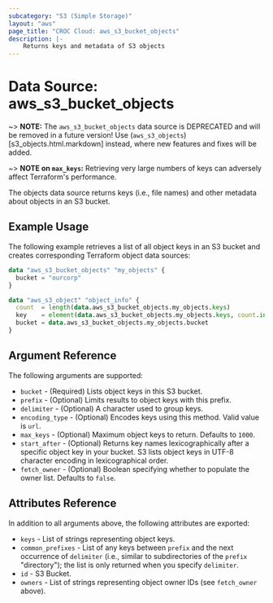 ```yaml
---
subcategory: "S3 (Simple Storage)"
layout: "aws"
page_title: "CROC Cloud: aws_s3_bucket_objects"
description: |-
    Returns keys and metadata of S3 objects
---
```


# Data Source: aws_s3_bucket_objects

~> **NOTE:** The `aws_s3_bucket_objects` data source is DEPRECATED and will be removed in a future version! Use (`aws_s3_objects`)[s3_objects.html.markdown] instead, where new features and fixes will be added.

~> **NOTE on `max_keys`:** Retrieving very large numbers of keys can adversely affect Terraform's performance.

The objects data source returns keys (i.e., file names) and other metadata about objects in an S3 bucket.

## Example Usage

The following example retrieves a list of all object keys in an S3 bucket and creates corresponding Terraform object data sources:

```terraform
data "aws_s3_bucket_objects" "my_objects" {
  bucket = "ourcorp"
}

data "aws_s3_object" "object_info" {
  count  = length(data.aws_s3_bucket_objects.my_objects.keys)
  key    = element(data.aws_s3_bucket_objects.my_objects.keys, count.index)
  bucket = data.aws_s3_bucket_objects.my_objects.bucket
}
```

## Argument Reference

The following arguments are supported:

* `bucket` - (Required) Lists object keys in this S3 bucket.
* `prefix` - (Optional) Limits results to object keys with this prefix.
* `delimiter` - (Optional) A character used to group keys.
* `encoding_type` - (Optional) Encodes keys using this method. Valid value is `url`.
* `max_keys` - (Optional) Maximum object keys to return. Defaults to `1000`.
* `start_after` - (Optional) Returns key names lexicographically after a specific object key in your bucket. S3 lists object keys in UTF-8 character encoding in lexicographical order.
* `fetch_owner` - (Optional) Boolean specifying whether to populate the owner list. Defaults to `false`.

## Attributes Reference

In addition to all arguments above, the following attributes are exported:

* `keys` - List of strings representing object keys.
* `common_prefixes` - List of any keys between `prefix` and the next occurrence of `delimiter` (i.e., similar to subdirectories of the `prefix` "directory"); the list is only returned when you specify `delimiter`.
* `id` - S3 Bucket.
* `owners` - List of strings representing object owner IDs (see `fetch_owner` above).
